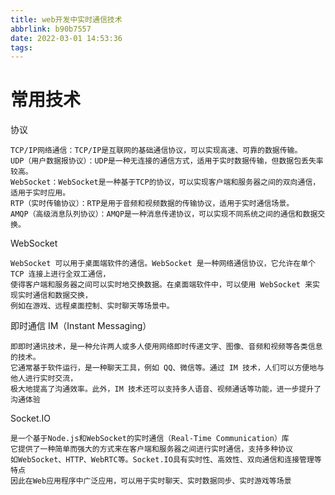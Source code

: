 ```yaml
---
title: web开发中实时通信技术
abbrlink: b90b7557
date: 2022-03-01 14:53:36
tags:
---
```



# 常用技术

协议

    TCP/IP网络通信：TCP/IP是互联网的基础通信协议，可以实现高速、可靠的数据传输。
    UDP（用户数据报协议）：UDP是一种无连接的通信方式，适用于实时数据传输，但数据包丢失率较高。
    WebSocket：WebSocket是一种基于TCP的协议，可以实现客户端和服务器之间的双向通信，适用于实时应用。
    RTP（实时传输协议）：RTP是用于音频和视频数据的传输协议，适用于实时通信场景。
    AMQP（高级消息队列协议）：AMQP是一种消息传递协议，可以实现不同系统之间的通信和数据交换。
    
WebSocket
     
    WebSocket 可以用于桌面端软件的通信。WebSocket 是一种网络通信协议，它允许在单个 TCP 连接上进行全双工通信，
    使得客户端和服务器之间可以实时地交换数据。在桌面端软件中，可以使用 WebSocket 来实现实时通信和数据交换，
    例如在游戏、远程桌面控制、实时聊天等场景中。
    
    
即时通信 IM（Instant Messaging）

    即即时通讯技术，是一种允许两人或多人使用网络即时传递文字、图像、音频和视频等各类信息的技术。
    它通常基于软件运行，是一种聊天工具，例如 QQ、微信等。通过 IM 技术，人们可以方便地与他人进行实时交流，
    极大地提高了沟通效率。此外，IM 技术还可以支持多人语音、视频通话等功能，进一步提升了沟通体验
    
    
Socket.IO

    是一个基于Node.js和WebSocket的实时通信（Real-Time Communication）库
    它提供了一种简单而强大的方式来在客户端和服务器之间进行实时通信，支持多种协议
    如WebSocket、HTTP、WebRTC等。Socket.IO具有实时性、高效性、双向通信和连接管理等特点
    因此在Web应用程序中广泛应用，可以用于实时聊天、实时数据同步、实时游戏等场景